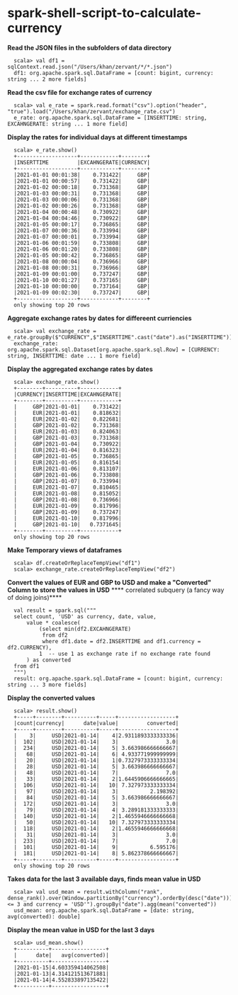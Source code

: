 # spark-shell-script-to-calculate-currency

**Read the JSON files in the subfolders of data directory**
     
      scala> val df1 = sqlContext.read.json("/Users/khan/zervant/*/*.json")
      df1: org.apache.spark.sql.DataFrame = [count: bigint, currency: string ... 2 more fields]

**Read the csv file for exchange rates of currency**

      scala> val e_rate = spark.read.format("csv").option("header", "true").load("/Users/khan/zervant/exchange_rate.csv")
      e_rate: org.apache.spark.sql.DataFrame = [INSERTTIME: string, EXCAHNGERATE: string ... 1 more field]
      
**Display the rates for individual days at different timestamps**

      scala> e_rate.show()
      +-------------------+------------+--------+
      |INSERTTIME         |EXCAHNGERATE|CURRENCY|
      +-------------------+------------+--------+
      |2021-01-01 00:01:38|    0.731422|     GBP|
      |2021-01-01 00:00:57|    0.731422|     GBP|
      |2021-01-02 00:00:18|    0.731368|     GBP|
      |2021-01-03 00:00:31|    0.731368|     GBP|
      |2021-01-03 00:00:06|    0.731368|     GBP|
      |2021-01-02 00:00:26|    0.731368|     GBP|
      |2021-01-04 00:00:48|    0.730922|     GBP|
      |2021-01-04 00:04:46|    0.730922|     GBP|
      |2021-01-05 00:00:17|    0.736865|     GBP|
      |2021-01-07 00:00:36|    0.733994|     GBP|
      |2021-01-07 00:00:01|    0.733994|     GBP|
      |2021-01-06 00:01:59|    0.733808|     GBP|
      |2021-01-06 00:01:20|    0.733808|     GBP|
      |2021-01-05 00:00:42|    0.736865|     GBP|
      |2021-01-08 00:00:04|    0.736966|     GBP|
      |2021-01-08 00:00:31|    0.736966|     GBP|
      |2021-01-09 00:01:00|    0.737247|     GBP|
      |2021-01-10 00:01:27|    0.737165|     GBP|
      |2021-01-10 00:00:00|    0.737164|     GBP|
      |2021-01-09 00:02:30|    0.737247|     GBP|
      +-------------------+------------+--------+
      only showing top 20 rows
      
**Aggregate exchange rates by dates for differeent curriencies**

      scala> val exchange_rate = e_rate.groupBy($"CURRENCY",$"INSERTTIME".cast("date").as("INSERTTIME")).agg(mean("EXCAHNGERATE").alias("EXCAHNGERATE")).orderBy("INSERTTIME")
      exchange_rate: org.apache.spark.sql.Dataset[org.apache.spark.sql.Row] = [CURRENCY: string, INSERTTIME: date ... 1 more field]
  
**Display the aggregated exchange rates by dates**

      scala> exchange_rate.show()
      +--------+----------+------------+
      |CURRENCY|INSERTTIME|EXCAHNGERATE|
      +--------+----------+------------+
      |     GBP|2021-01-01|    0.731422|
      |     EUR|2021-01-01|    0.818632|
      |     EUR|2021-01-02|    0.822681|
      |     GBP|2021-01-02|    0.731368|
      |     EUR|2021-01-03|    0.824063|
      |     GBP|2021-01-03|    0.731368|
      |     GBP|2021-01-04|    0.730922|
      |     EUR|2021-01-04|    0.816323|
      |     GBP|2021-01-05|    0.736865|
      |     EUR|2021-01-05|    0.816154|
      |     EUR|2021-01-06|    0.813107|
      |     GBP|2021-01-06|    0.733808|
      |     GBP|2021-01-07|    0.733994|
      |     EUR|2021-01-07|    0.810465|
      |     EUR|2021-01-08|    0.815052|
      |     GBP|2021-01-08|    0.736966|
      |     EUR|2021-01-09|    0.817996|
      |     GBP|2021-01-09|    0.737247|
      |     EUR|2021-01-10|    0.817996|
      |     GBP|2021-01-10|   0.7371645|
      +--------+----------+------------+
      only showing top 20 rows
 
**Make Temporary views of dataframes**

      scala> df.createOrReplaceTempView("df1")
      scala> exchange_rate.createOrReplaceTempView("df2")
      
**Convert the values of EUR and GBP to USD and make a "Converted" Column to store the values in USD** 
**** correlated subquery (a fancy way of doing joins)****

      val result = spark.sql("""
      select count, 'USD' as currency, date, value,
          value * coalesce(
              (select min(df2.EXCAHNGERATE)
               from df2
               where df1.date = df2.INSERTTIME and df1.currency = df2.CURRENCY),
              1  -- use 1 as exchange rate if no exchange rate found
          ) as converted
      from df1
      """)
      result: org.apache.spark.sql.DataFrame = [count: bigint, currency: string ... 3 more fields]
 
 **Display the converted values**
 
      scala> result.show()
      +-----+--------+----------+-----+------------------+
      |count|currency|      date|value|         converted|
      +-----+--------+----------+-----+------------------+
      |    3|     USD|2021-01-14|    4|2.9311893333333336|
      |  102|     USD|2021-01-14|    3|               3.0|
      |  234|     USD|2021-01-14|    5| 3.663986666666667|
      |   68|     USD|2021-01-14|    6| 4.933771999999999|
      |   20|     USD|2021-01-14|    1|0.7327973333333334|
      |   28|     USD|2021-01-14|    5| 3.663986666666667|
      |   48|     USD|2021-01-14|    7|               7.0|
      |   33|     USD|2021-01-14|    2|1.6445906666666665|
      |  106|     USD|2021-01-14|   10| 7.327973333333334|
      |   97|     USD|2021-01-14|    3|          2.198392|
      |   84|     USD|2021-01-14|    5| 3.663986666666667|
      |  172|     USD|2021-01-14|    3|               3.0|
      |   79|     USD|2021-01-14|    4| 3.289181333333333|
      |  140|     USD|2021-01-14|    2|1.4655946666666668|
      |   50|     USD|2021-01-14|   10| 7.327973333333334|
      |  118|     USD|2021-01-14|    2|1.4655946666666668|
      |   31|     USD|2021-01-14|    3|               3.0|
      |  233|     USD|2021-01-14|    7|               7.0|
      |  101|     USD|2021-01-14|    9|          6.595176|
      |  181|     USD|2021-01-14|    8| 5.862378666666667|
      +-----+--------+----------+-----+------------------+
      only showing top 20 rows
      
 **Takes data for the last 3 available days, finds mean value in USD**
 
      scala> val usd_mean = result.withColumn("rank", dense_rank().over(Window.partitionBy("currency").orderBy(desc("date")))).filter("rank <= 3 and currency = 'USD'").groupBy("date").agg(mean("converted"))
      usd_mean: org.apache.spark.sql.DataFrame = [date: string, avg(converted): double]
  
 **Display the mean value in USD for the last 3 days**
 
      scala> usd_mean.show()
      +----------+-----------------+
      |      date|   avg(converted)|
      +----------+-----------------+
      |2021-01-15|4.603359414062508|
      |2021-01-13|4.314121513671881|
      |2021-01-14|4.552833897135422|
      +----------+-----------------+
      
      
      
      
